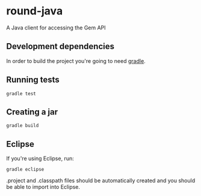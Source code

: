 # round-java

A Java client for accessing the Gem API

## Development dependencies

In order to build the project you're going to need [gradle](http://www.gradle.org/).

## Running tests

  `gradle test`
  
## Creating a jar

  `gradle build`

## Eclipse

If you're using Eclipse, run:

  `gradle eclipse`

.project and .classpath files should be automatically created and you should be able to import into Eclipse.
